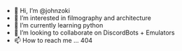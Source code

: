 - 👋 Hi, I’m @johnzoki
- 👀 I’m interested in filmography and architecture
- 🌱 I’m currently learning python
- 💞️ I’m looking to collaborate on DiscordBots + Emulators
- 📫 How to reach me ... 404

<!---
johnzoki/johnzoki is a ✨ special ✨ repository because its `README.md` (this file) appears on your GitHub profile.
You can click the Preview link to take a look at your changes.
--->

